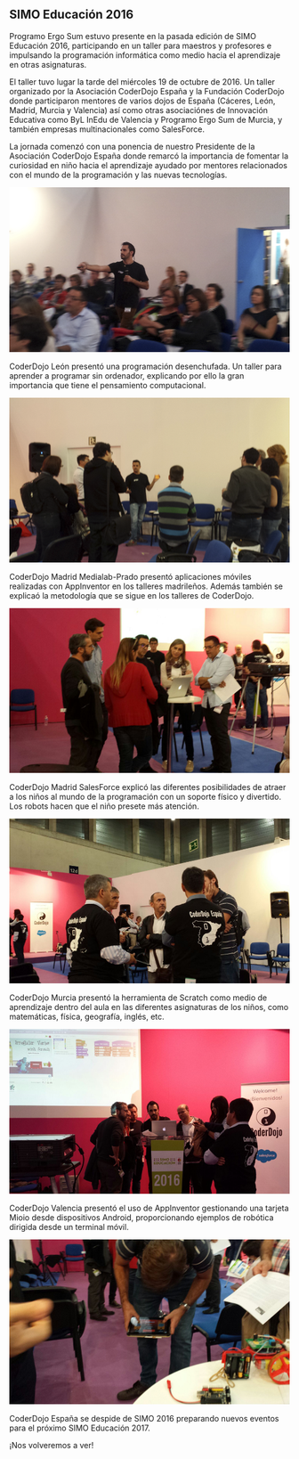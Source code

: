 ## SIMO Educación 2016

Programo Ergo Sum estuvo presente en la pasada edición de SIMO Educación 2016, participando en un taller para maestros y profesores e impulsando la programación informática como medio hacia el aprendizaje en otras asignaturas.

El taller tuvo lugar la tarde del miércoles 19 de octubre de 2016. Un taller organizado por la Asociación CoderDojo España y la Fundación CoderDojo donde participaron mentores de varios dojos de España (Cáceres, León, Madrid, Murcia y Valencia) así como otras asociaciónes de Innovación Educativa como ByL InEdu de Valencia y Programo Ergo Sum de Murcia, y también empresas multinacionales como SalesForce.

La jornada comenzó con una ponencia de nuestro Presidente de la Asociación CoderDojo España donde remarcó la importancia de fomentar la curiosidad en niño hacia el aprendizaje ayudado por mentores relacionados con el mundo de la programación y las nuevas tecnologías.

![](img/1.png)

CoderDojo León presentó una programación desenchufada. Un taller para aprender a programar sin ordenador, explicando por ello la gran importancia que tiene el pensamiento computacional.

![](img/2.png)

CoderDojo Madrid Medialab-Prado presentó aplicaciones móviles realizadas con AppInventor en los talleres madrileños. Además también se explicaó la metodología que se sigue en los talleres de CoderDojo.

![](img/3.png)

CoderDojo Madrid SalesForce explicó las diferentes posibilidades de atraer a los niños al mundo de la programación con un soporte físico y divertido. Los robots hacen que el niño presete más atención.

![](img/4.png)

CoderDojo Murcia presentó la herramienta de Scratch como medio de aprendizaje dentro del aula en las diferentes asignaturas de los niños, como matemáticas, física, geografía, inglés, etc.

![](img/5.png)

CoderDojo Valencia presentó el uso de AppInventor gestionando una tarjeta Mioio desde dispositivos Android, proporcionando ejemplos de robótica dirigida desde un terminal móvil.

![](img/6.png)

CoderDojo España se despide de SIMO 2016 preparando nuevos eventos para el próximo SIMO Educación 2017.

¡Nos volveremos a ver!
